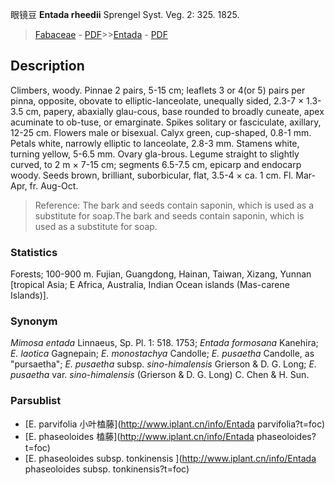眼镜豆 **Entada rheedii** Sprengel Syst. Veg. 2: 325. 1825.

> [Fabaceae](http://www.iplant.cn/info/Fabaceae?t=foc) - [PDF](http://www.iplant.cn/foc/pdf/Fabaceae.pdf)>>[Entada](http://www.iplant.cn/info/Entada?t=foc) - [PDF](http://www.iplant.cn/foc/pdf/Entada.pdf)

## Description

Climbers, woody. Pinnae 2 pairs, 5-15 cm; leaflets 3 or 4(or 5) pairs per pinna, opposite, obovate to elliptic-lanceolate, unequally sided, 2.3-7 × 1.3-3.5 cm, papery, abaxially glau-cous, base rounded to broadly cuneate, apex acuminate to ob-tuse, or emarginate. Spikes solitary or fasciculate, axillary, 12-25 cm. Flowers male or bisexual. Calyx green, cup-shaped, 0.8-1 mm. Petals white, narrowly elliptic to lanceolate, 2.8-3 mm. Stamens white, turning yellow, 5-6.5 mm. Ovary gla-brous. Legume straight to slightly curved, to 2 m × 7-15 cm; segments 6.5-7.5 cm, epicarp and endocarp woody. Seeds brown, brilliant, suborbicular, flat, 3.5-4 × ca. 1 cm. Fl. Mar-Apr, fr. Aug-Oct.


> Reference: 
> The bark and seeds contain saponin, which is used as a substitute for soap.The bark and seeds contain saponin, which is used as a substitute for soap.

### Statistics
Forests; 100-900 m. Fujian, Guangdong, Hainan, Taiwan, Xizang, Yunnan [tropical Asia; E Africa, Australia, Indian Ocean islands (Mas-carene Islands)].

### Synonym
*Mimosa entada* Linnaeus, Sp. Pl. 1: 518. 1753; *Entada formosana* Kanehira; *E. laotica* Gagnepain; *E. monostachya* Candolle; *E. pusaetha* Candolle, as \"pursaetha\"; *E. pusaetha* subsp. *sino-himalensis* Grierson & D. G. Long; *E. pusaetha* var. *sino-himalensis* (Grierson & D. G. Long) C. Chen & H. Sun.



### Parsublist

* [E.  parvifolia  小叶榼藤](http://www.iplant.cn/info/Entada parvifolia?t=foc)
* [E.  phaseoloides  榼藤](http://www.iplant.cn/info/Entada phaseoloides?t=foc)
* [E.  phaseoloides subsp. tonkinensis  ](http://www.iplant.cn/info/Entada phaseoloides subsp. tonkinensis?t=foc)
